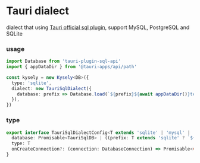 # Tauri dialect

dialect that using [Tauri official sql plugin](https://github.com/tauri-apps/plugins-workspace/tree/dev/plugins/sql), support MySQL, PostgreSQL and SQLite

### usage

```ts
import Database from 'tauri-plugin-sql-api'
import { appDataDir } from '@tauri-apps/api/path'

const kysely = new Kysely<DB>({
  type: 'sqlite',
  dialect: new TauriSqlDialect({
    database: prefix => Database.load(`${prefix}${await appDataDir()}test.db`)
  }),
})
```

### type

```ts
export interface TauriSqlDialectConfig<T extends 'sqlite' | 'mysql' | 'postgres'> {
  database: Promisable<TauriSqlDB> | ((prefix: T extends 'sqlite' ? `${T}:` : `${T}://`) => Promisable<TauriSqlDB>)
  type: T
  onCreateConnection?: (connection: DatabaseConnection) => Promisable<void>
}
```